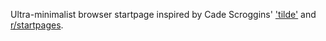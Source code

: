 Ultra-minimalist browser startpage inspired by Cade Scroggins' ['tilde'](https://github.com/cadejscroggins/tilde) and [r/startpages](https://reddit.com/r/startpages).
